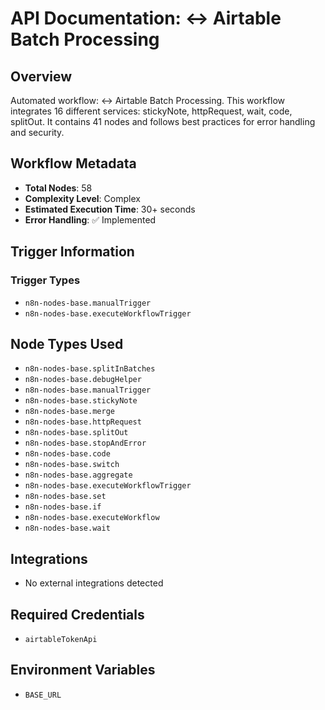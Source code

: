 # API Documentation: ↔️ Airtable Batch Processing

## Overview
Automated workflow: ↔️ Airtable Batch Processing. This workflow integrates 16 different services: stickyNote, httpRequest, wait, code, splitOut. It contains 41 nodes and follows best practices for error handling and security.

## Workflow Metadata
- **Total Nodes**: 58
- **Complexity Level**: Complex
- **Estimated Execution Time**: 30+ seconds
- **Error Handling**: ✅ Implemented

## Trigger Information
### Trigger Types
- `n8n-nodes-base.manualTrigger`
- `n8n-nodes-base.executeWorkflowTrigger`

## Node Types Used
- `n8n-nodes-base.splitInBatches`
- `n8n-nodes-base.debugHelper`
- `n8n-nodes-base.manualTrigger`
- `n8n-nodes-base.stickyNote`
- `n8n-nodes-base.merge`
- `n8n-nodes-base.httpRequest`
- `n8n-nodes-base.splitOut`
- `n8n-nodes-base.stopAndError`
- `n8n-nodes-base.code`
- `n8n-nodes-base.switch`
- `n8n-nodes-base.aggregate`
- `n8n-nodes-base.executeWorkflowTrigger`
- `n8n-nodes-base.set`
- `n8n-nodes-base.if`
- `n8n-nodes-base.executeWorkflow`
- `n8n-nodes-base.wait`

## Integrations
- No external integrations detected

## Required Credentials
- `airtableTokenApi`

## Environment Variables
- `BASE_URL`
